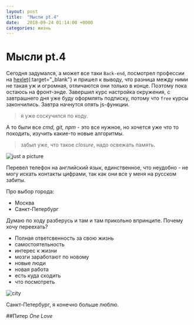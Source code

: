 ```yaml
---
layout: post
title:  "Мысли pt.4"
date:   2018-09-24 01:14:00 +0000
categories: жизнь
---
```

Мысли pt.4
======

Сегодня задумался, а может все таки `Back-end`, посмотрел профессии на [hexlet](https://ru.hexlet.io/professions){:target="_blank"} и пришел к выводу, что разница между ними не такая уж и огромная, отличаются они только в конце. Поэтому пока остаюсь на фронт-энде. Завершил курс настройка окружения, с завтрашнего дня уже буду оформлять подписку, потому что `free` курсы закончились. 
Завтра начнутся опять js-функции.
>я уже соскучился по коду.      

А то были все *cmd, git, npm* - это все нужное, но хочется уже что то покодить, изучить какие-то новые алгоритмы.

>забыл уже, что такое _closure_, надо освежать память.

![just a picture](https://img4.goodfon.ru/original/2048x1152/e/4b/peter-jordanoff-anna-wolf-model-briunetka-seksi-sidit-na-div.jpg)

Перевел телефон на английский язык, единственное, что неудобно - не могу искать контакты цифрами, так как они все у меня на русском забиты.

Про выбор города:
- Москва
- Санкт-Петербург

Думаю по ходу разберусь и там и там прикольно впринципе.
Почему хочу переехать?
- Полная ответсвенность за свою жизнь
- самостоятельность
- интерес к жизни
- мозги заработают по новому
- новые люди
- новая работа
- есть куда сходить
- что посмотреть

![city](https://img3.goodfon.ru/original/2048x1365/d/45/sankt-peterburg-piter-spb-7675.jpg)

Санкт-Петербург, я конечно больше люблю. 

##Питер *One Love*










